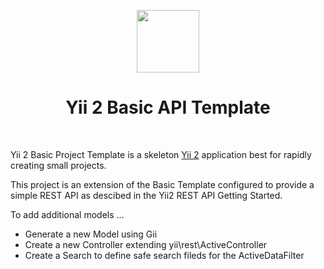 <p align="center">
    <a href="https://github.com/yiisoft" target="_blank">
        <img src="https://avatars0.githubusercontent.com/u/993323" height="100px">
    </a>
    <h1 align="center">Yii 2 Basic API Template</h1>
    <br>
</p>

Yii 2 Basic Project Template is a skeleton [Yii 2](http://www.yiiframework.com/) application best for
rapidly creating small projects.

This project is an extension of the Basic Template configured to provide a simple REST API as descibed in the Yii2 REST API Getting Started.

To add additional models ...

- Generate a new Model using Gii
- Create a new Controller extending yii\rest\ActiveController
- Create a <Model>Search to define safe search fileds for the ActiveDataFilter


